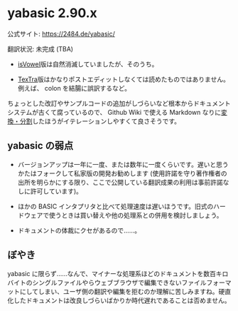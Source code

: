 # yabasic 2.90.x

公式サイト: https://2484.de/yabasic/

翻訳状況: 未完成 (TBA)

* [isVowel](yabasic.html)版は自然消滅していましたが、そのうち。

* [TexTra](yabasic-textra.html)版はかなりポストエディットしなくては読めたものではありません。例えば、 colon を結腸に誤訳するなど。

ちょっとした改訂やサンプルコードの追加がしづらいなど根本からドキュメントシステムが古くて腐っているので、 Github Wiki で使える Markdown なりに[変換・分割](https://github.com/thundervox/thundervox.github.io/tree/main/081/yabasic/markdown/)したほうがイテレーションしやすくて良さそうです。

## yabasic の弱点

* バージョンアップは一年に一度、または数年に一度くらいです。遅いと思うかたはフォークして私家版の開発お勧めします (使用許諾を守り著作権者の出所を明らかにする限り、ここで公開している翻訳成果の利用は事前許諾なしに許可しています)。

* ほかの BASIC インタプリタと比べて処理速度は遅いほうです。旧式のハードウェアで使うときは買い替えや他の処理系との併用を検討しましょう。

* ドキュメントの体裁にクセがあるので……。

## ぼやき
yabasic に限らず……なんで、マイナーな処理系ほどのドキュメントを数百キロバイトのシングルファイルやらウェブブラウザで編集できないファイルフォーマットにしてしまい、ユーザ側の翻訳や編集を拒むのか理解に苦しみますね。硬直化したドキュメントは改良しづらいばかりか時代遅れであることは否めません。
